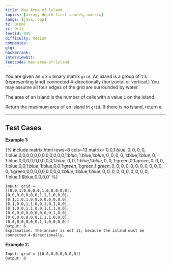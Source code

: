 ```yaml
---
title: Max Area of Island
topics: [array, depth-first-search, matrix]
langs: [java, cpp]
tc: O(nm)
sc: O(1)
leetid: 695
difficulty: medium
companies: 
gfg: 
hackerrank: 
interviewbit: 
leetcode: max-area-of-island
---
```


You are given an `m` x `n` binary matrix `grid`. An island is a group of `1`'s (representing land) connected
4-directionally (horizontal or vertical.)
You may assume all four edges of the grid are surrounded by water.

The area of an island is the number of cells with a value `1` on the island.

Return the maximum area of an island in `grid`. If there is no island, return `0`.

---

## Test Cases

**Example 1:**

{% include matrix.html rows=8 cols=13 matrix='0,0,1:$blue,0,0,0,0,1:$blue,0,0,0,0,0,0,0,0,0,0,0,0,1:$blue,1:$blue,1:$blue,0,0,0,0,1:$blue,1:$blue,0,1:$blue,0,0,0,0,0,0,0,0,0,1:$blue,0,0,1:$blue,1:$blue,0,0,1:$green,0,1:$green,0,0,0,1:$blue,0,0,1:$blue,1:$blue,0,0,1:$green,1:$green,1:$green,0,0,0,0,0,0,0,0,0,0,0,0,1:$green,0,0,0,0,0,0,0,0,0,1:$blue,1:$blue,1:$blue,0,0,0,0,0,0,0,0,0,0,1:$blue,1:$blue,0,0,0,0' %}

```
Input: grid = 
[[0,0,1,0,0,0,0,1,0,0,0,0,0],
[0,0,0,0,0,0,0,1,1,1,0,0,0],
[0,1,1,0,1,0,0,0,0,0,0,0,0],
[0,1,0,0,1,1,0,0,1,0,1,0,0],
[0,1,0,0,1,1,0,0,1,1,1,0,0],
[0,0,0,0,0,0,0,0,0,0,1,0,0],
[0,0,0,0,0,0,0,1,1,1,0,0,0],
[0,0,0,0,0,0,0,1,1,0,0,0,0]]
Output: 6
Explanation: The answer is not 11, because the island must be connected 4-directionally.
```

**Example 2:**

```
Input: grid = [[0,0,0,0,0,0,0,0]]
Output: 0
```